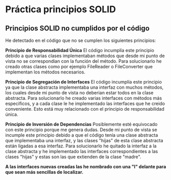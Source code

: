 # Práctica principios SOLID

## Principios SOLID no cumplidos por el código

  He detectado en el código que no se cumplen los siguientes principios:

**Principio de Responsabilidad Única**
  El código incumplía este principio debido a que varias clases implementaban métodos
  que desde mi punto de vista no se correspondian con la función del método.
  Para solucionarlo he creado otras clases como por ejemplo FileReader o FileConverter
  que implementan los métodos necesarios.
  
**Principio de Segregación de Interfaces**
  El código incumplía este principio ya que la clase abstracta implementaba una interfaz
  con muchos métodos, los cuales desde mi punto de vista no deberian estar todos en la 
  clase abstracta.
  Para solucionarlo he creado varias interfaces con métodos más especificos, y a cada
  clase le he implementado las interfaces que he creido conveniente.
  Esto está muy relacionado con el principio de responsabilidad única.
  
**Principio de Inversión de Dependencias**
  Posiblemente esté equivocado con este principio porque me genera dudas.
  Desde mi punto de vista se incumple este principio debido a que el código tenía una
  clase abstracta que implementaba una interfaz, y las clases "hijas" de esta clase
  abstracta están ligadas a esa interfaz.
  Para solucionarlo he quitado la interfaz a la clase abstracta y he implementado las 
  interfaces correspondientes a las clases "hijas" y estas son las que extienden de la clase "madre".

**A las interfaces nuevas creadas las he nombrado con una "I" delante para que sean más sencillas de localizar.**

